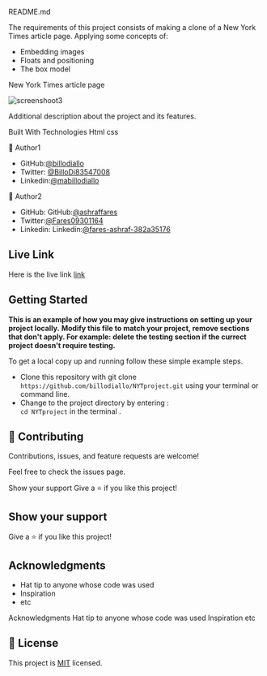README.md                    

The requirements of this project consists of making a clone of a New York Times article page. Applying some concepts of:

- Embedding images
- Floats and positioning
- The box model


New York Times article page


![screenshoot3](https://user-images.githubusercontent.com/11162987/104814007-9e6a6200-581d-11eb-8059-1c7708fa404f.PNG)




Additional description about the project and its features.

Built With Technologies Html css


👤 Author1

- GitHub:[@billodiallo](https://github.com/billodiallo)
- Twitter: [@BilloDi83547008](https://twitter.com/BilloDi83547008)
- Linkedin:[@mabillodiallo](https://www.linkedin.com/in/mabillodiallo/)
 


👤 Author2

- GitHub: GitHub:[@ashraffares](https://github.com/ashraffares)
- Twitter:[@Fares09301164](https://twitter.com/Fares09301164)
- Linkedin: Linkedin:[@fares-ashraf-382a35176](https://www.linkedin.com/in/fares-ashraf-382a35176/)

## Live Link
Here is the live link
[link](https://billodiallo.github.io/NYTproject/)


## Getting Started

**This is an example of how you may give instructions on setting up your project locally.**
**Modify this file to match your project, remove sections that don't apply. For example: delete the testing section if the currect project doesn't require testing.**


To get a local copy up and running follow these simple example steps.
- Clone this repository with git clone``` https://github.com/billodiallo/NYTproject.git``` using your terminal or command line.
- Change to the project directory by entering : <br>
```cd NYTproject``` in the terminal .

## 🤝 Contributing

Contributions, issues, and feature requests are welcome!

Feel free to check the issues page.

Show your support Give a ⭐️ if you like this project!

## Show your support

Give a ⭐️ if you like this project!


## Acknowledgments

- Hat tip to anyone whose code was used
- Inspiration
- etc

Acknowledgments Hat tip to anyone whose code was used Inspiration etc

## 📝 License

This project is [MIT](lic.url) licensed.